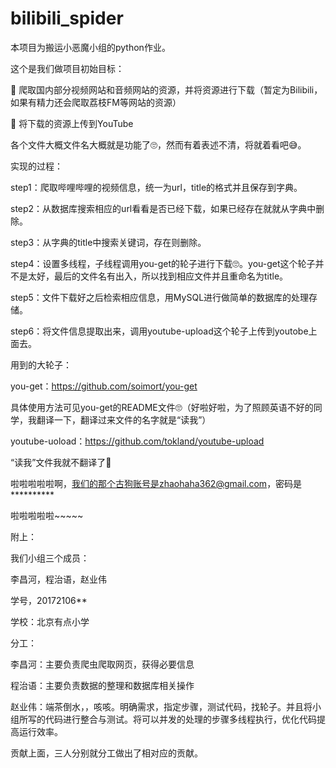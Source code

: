 # bilibili_spider




本项目为搬运小恶魔小组的python作业。

这个是我们做项目初始目标：

	爬取国内部分视频网站和音频网站的资源，并将资源进行下载（暂定为Bilibili，如果有精力还会爬取荔枝FM等网站的资源）

	将下载的资源上传到YouTube

各个文件大概文件名大概就是功能了🙄，然而有着表述不清，将就着看吧😅。



实现的过程：

step1：爬取哔哩哔哩的视频信息，统一为url，title的格式并且保存到字典。

step2：从数据库搜索相应的url看看是否已经下载，如果已经存在就就从字典中删除。

step3：从字典的title中搜索关键词，存在则删除。

step4：设置多线程，子线程调用you-get的轮子进行下载🙄。you-get这个轮子并不是太好，最后的文件名有出入，所以找到相应文件并且重命名为title。

step5：文件下载好之后检索相应信息，用MySQL进行做简单的数据库的处理存储。

step6：将文件信息提取出来，调用youtube-upload这个轮子上传到youtobe上面去。


用到的大轮子：

you-get：https://github.com/soimort/you-get

具体使用方法可见you-get的README文件🙄（好啦好啦，为了照顾英语不好的同学，我翻译一下，翻译过来文件的名字就是“读我”）

youtube-uoload：https://github.com/tokland/youtube-upload

“读我”文件我就不翻译了🤭

啦啦啦啦啦啊，我们的那个古狗账号是zhaohaha362@gmail.com，密码是**********

啦啦啦啦啦~~~~~

附上：

我们小组三个成员：

李昌河，程治语，赵业伟

学号，20172106**

学校：北京有点小学

分工：

李昌河：主要负责爬虫爬取网页，获得必要信息

程治语：主要负责数据的整理和数据库相关操作

赵业伟：端茶倒水，，咳咳。明确需求，指定步骤，测试代码，找轮子。并且将小组所写的代码进行整合与测试。将可以并发的处理的步骤多线程执行，优化代码提高运行效率。

贡献上面，三人分别就分工做出了相对应的贡献。
